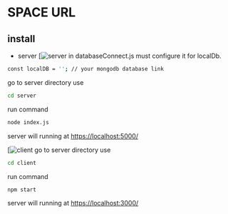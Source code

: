 # SPACE URL

## install
- server
[![server]()
in databaseConnect.js must configure it for localDb.
```sh
const localDB = ''; // your mongodb database link
```
go to server directory use
```sh
cd server
```
run command
```sh
node index.js
```
server will running at [https://localhost:5000/](https://localhost:5000/)


[![client]()
go to server directory use
```sh
cd client
```
run command
```sh
npm start
```
server will running at [https://localhost:3000/](https://localhost:3000/)